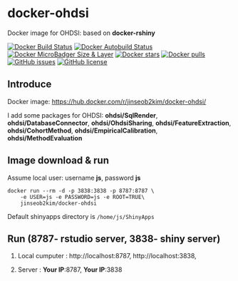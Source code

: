 # docker-ohdsi
Docker image for OHDSI: based on **docker-rshiny**

[![Docker Build Status](https://img.shields.io/docker/build/jinseob2kim/docker-ohdsi.svg)](https://cloud.docker.com/repository/docker/jinseob2kim/docker-ohdsi/builds)
[![Docker Autobuild Status](https://img.shields.io/docker/automated/jinseob2kim/docker-ohdsi.svg)](https://cloud.docker.com/repository/docker/jinseob2kim/docker-ohdsi/builds)
[![Docker MicroBadger Size & Layer](https://images.microbadger.com/badges/image/jinseob2kim/docker-ohdsi.svg)](https://microbadger.com/images/jinseob2kim/docker-ohdsi)
[![Docker stars](https://img.shields.io/docker/stars/jinseob2kim/docker-ohdsi.svg)](https://hub.docker.com/r/jinseob2kim/docker-ohdsi/)
[![Docker pulls](https://img.shields.io/docker/pulls/jinseob2kim/docker-ohdsi.svg)](https://hub.docker.com/r/jinseob2kim/docker-ohdsi/)
[![GitHub issues](https://img.shields.io/github/issues/jinseob2kim/docker-ohdsi.svg)](https://github.com/jinseob2kim/docker-ohdsi/issues)
[![GitHub license](https://img.shields.io/github/license/jinseob2kim/docker-ohdsi.svg)](https://github.com/jinseob2kim/docker-ohdsi/blob/master/LICENSE)




## Introduce

Docker image: https://hub.docker.com/r/jinseob2kim/docker-ohdsi/


I add some packages for OHDSI: **ohdsi/SqlRender**, **ohdsi/DatabaseConnector**, **ohdsi/OhdsiSharing**, **ohdsi/FeatureExtraction**, **ohdsi/CohortMethod**, **ohdsi/EmpiricalCalibration**, **ohdsi/MethodEvaluation**


## Image download & run
Assume local user: username **js**, password **js**


```shell
docker run --rm -d -p 3838:3838 -p 8787:8787 \
    -e USER=js -e PASSWORD=js -e ROOT=TRUE\
    jinseob2kim/docker-ohdsi

```

Default shinyapps directory is `/home/js/ShinyApps`



## Run (8787- rstudio server, 3838- shiny server)

1. Local cumputer : http://localhost:8787, http://localhost:3838,


2. Server : **Your IP**:8787, **Your IP**:3838